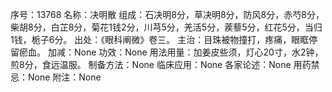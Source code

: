 序号：13768
名称：决明散
组成：石决明8分，草决明8分，防风8分，赤芍8分，柴胡8分，白芷8分，菊花1钱2分，川芎5分，羌活5分，蒺藜5分，红花5分，当归1钱，栀子6分。
出处：《眼科阐微》卷三。
主治：目珠被物撞打，疼痛，眼眶停留瘀血。
加减：None
功效：None
用法用量：加姜皮些须，灯心20寸，水2钟，煎8分，食远温服。
制备方法：None
临床应用：None
各家论述：None
用药禁忌：None
附注：None
